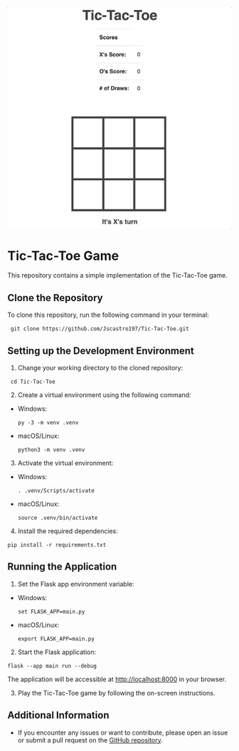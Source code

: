![](static/proof.gif)
# Tic-Tac-Toe Game

This repository contains a simple implementation of the Tic-Tac-Toe game.

## Clone the Repository

To clone this repository, run the following command in your terminal:
 ```
  git clone https://github.com/Jscastro197/Tic-Tac-Toe.git
  ```


## Setting up the Development Environment

1. Change your working directory to the cloned repository:


 ```
  cd Tic-Tac-Toe
  ```


2. Create a virtual environment using the following command:

- Windows:

  ```
  py -3 -m venv .venv
  ```

- macOS/Linux:

  ```
  python3 -m venv .venv
  ```

3. Activate the virtual environment:

- Windows:

  ```
  . .venv/Scripts/activate
  ```

- macOS/Linux:

  ```
  source .venv/bin/activate
  ```

4. Install the required dependencies:


  ```
  pip install -r requirements.txt
  ```


## Running the Application

1. Set the Flask app environment variable:

- Windows:

  ```
  set FLASK_APP=main.py
  ```

- macOS/Linux:

  ```
  export FLASK_APP=main.py
  ```

2. Start the Flask application:


  ```
  flask --app main run --debug
  ```


The application will be accessible at [http://localhost:8000](http://localhost:8000) in your browser.

3. Play the Tic-Tac-Toe game by following the on-screen instructions.

## Additional Information

- If you encounter any issues or want to contribute, please open an issue or submit a pull request on the [GitHub repository](https://github.com/Jscastro197/Tic-Tac-Toe).
